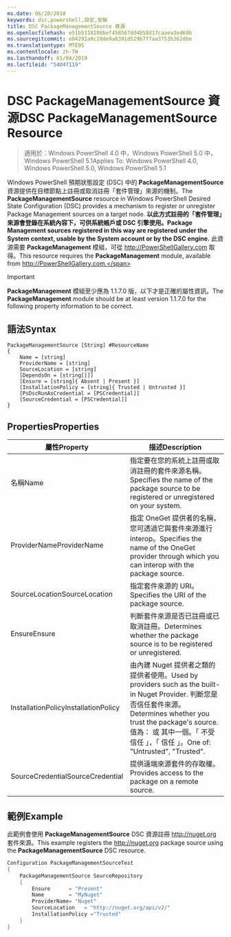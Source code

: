 ```yaml
---
ms.date: 06/20/2018
keywords: dsc,powershell,設定,安裝
title: DSC PackageManagementSource 資源
ms.openlocfilehash: e51b5318288bef458567dd4b58d17caaea3ed69b
ms.sourcegitcommit: e04292a9c10de9a8391d529b7f7aa3753b362dbe
ms.translationtype: MTE95
ms.contentlocale: zh-TW
ms.lasthandoff: 01/04/2019
ms.locfileid: "54047119"
---
```

# <a name="dsc-packagemanagementsource-resource"></a><span data-ttu-id="53eaf-103">DSC PackageManagementSource 資源</span><span class="sxs-lookup"><span data-stu-id="53eaf-103">DSC PackageManagementSource Resource</span></span>

> <span data-ttu-id="53eaf-104">適用於：Windows PowerShell 4.0 中，Windows PowerShell 5.0 中，Windows PowerShell 5.1</span><span class="sxs-lookup"><span data-stu-id="53eaf-104">Applies To: Windows PowerShell 4.0, Windows PowerShell 5.0, Windows PowerShell 5.1</span></span>

<span data-ttu-id="53eaf-105">Windows PowerShell 預期狀態設定 (DSC) 中的 **PackageManagementSource** 資源提供在目標節點上註冊或取消註冊「套件管理」來源的機制。</span><span class="sxs-lookup"><span data-stu-id="53eaf-105">The **PackageManagementSource** resource in Windows PowerShell Desired State Configuration (DSC) provides a mechanism to register or unregister Package Management sources on a target node.</span></span> <span data-ttu-id="53eaf-106">**以此方式註冊的「套件管理」來源會登錄在系統內容下，可供系統帳戶或 DSC 引擎使用。**</span><span class="sxs-lookup"><span data-stu-id="53eaf-106">**Package Management sources registered in this way are registered under the System context, usable by the System account or by the DSC engine.**</span></span> <span data-ttu-id="53eaf-107">此資源需要 **PackageManagement** 模組，可從 http://PowerShellGallery.com 取得。</span><span class="sxs-lookup"><span data-stu-id="53eaf-107">This resource requires the **PackageManagement** module, available from http://PowerShellGallery.com.</span></span>

> [!IMPORTANT]
> <span data-ttu-id="53eaf-108">**PackageManagement** 模組至少應為 1.1.7.0 版，以下才是正確的屬性資訊。</span><span class="sxs-lookup"><span data-stu-id="53eaf-108">The **PackageManagement** module should be at least version 1.1.7.0 for the following property information to be correct.</span></span>

## <a name="syntax"></a><span data-ttu-id="53eaf-109">語法</span><span class="sxs-lookup"><span data-stu-id="53eaf-109">Syntax</span></span>

```
PackageManagementSource [String] #ResourceName
{
    Name = [string]
    ProviderName = [string]
    SourceLocation = [string]
    [DependsOn = [string[]]]
    [Ensure = [string]{ Absent | Present }]
    [InstallationPolicy = [string]{ Trusted | Untrusted }]
    [PsDscRunAsCredential = [PSCredential]]
    [SourceCredential = [PSCredential]]
}
```

## <a name="properties"></a><span data-ttu-id="53eaf-110">Properties</span><span class="sxs-lookup"><span data-stu-id="53eaf-110">Properties</span></span>

|  <span data-ttu-id="53eaf-111">屬性</span><span class="sxs-lookup"><span data-stu-id="53eaf-111">Property</span></span>  |  <span data-ttu-id="53eaf-112">描述</span><span class="sxs-lookup"><span data-stu-id="53eaf-112">Description</span></span>   |
|---|---|
| <span data-ttu-id="53eaf-113">名稱</span><span class="sxs-lookup"><span data-stu-id="53eaf-113">Name</span></span>| <span data-ttu-id="53eaf-114">指定要在您的系統上註冊或取消註冊的套件來源名稱。</span><span class="sxs-lookup"><span data-stu-id="53eaf-114">Specifies the name of the package source to be registered or unregistered on your system.</span></span>|
| <span data-ttu-id="53eaf-115">ProviderName</span><span class="sxs-lookup"><span data-stu-id="53eaf-115">ProviderName</span></span>| <span data-ttu-id="53eaf-116">指定 OneGet 提供者的名稱，您可透過它與套件來源進行 interop。</span><span class="sxs-lookup"><span data-stu-id="53eaf-116">Specifies the name of the OneGet provider through which you can interop with the package source.</span></span>|
| <span data-ttu-id="53eaf-117">SourceLocation</span><span class="sxs-lookup"><span data-stu-id="53eaf-117">SourceLocation</span></span>| <span data-ttu-id="53eaf-118">指定套件來源的 URI。</span><span class="sxs-lookup"><span data-stu-id="53eaf-118">Specifies the URI of the package source.</span></span>|
| <span data-ttu-id="53eaf-119">Ensure</span><span class="sxs-lookup"><span data-stu-id="53eaf-119">Ensure</span></span>| <span data-ttu-id="53eaf-120">判斷套件來源是否已註冊或已取消註冊。</span><span class="sxs-lookup"><span data-stu-id="53eaf-120">Determines whether the package source is to be registered or unregistered.</span></span>|
| <span data-ttu-id="53eaf-121">InstallationPolicy</span><span class="sxs-lookup"><span data-stu-id="53eaf-121">InstallationPolicy</span></span>| <span data-ttu-id="53eaf-122">由內建 Nuget 提供者之類的提供者使用。</span><span class="sxs-lookup"><span data-stu-id="53eaf-122">Used by providers such as the built-in Nuget Provider.</span></span> <span data-ttu-id="53eaf-123">判斷您是否信任套件來源。</span><span class="sxs-lookup"><span data-stu-id="53eaf-123">Determines whether you trust the package's source.</span></span> <span data-ttu-id="53eaf-124">值為： 或  其中一個。「 不受信任 」，「 信任 」。</span><span class="sxs-lookup"><span data-stu-id="53eaf-124">One of: "Untrusted", "Trusted".</span></span>|
| <span data-ttu-id="53eaf-125">SourceCredential</span><span class="sxs-lookup"><span data-stu-id="53eaf-125">SourceCredential</span></span>| <span data-ttu-id="53eaf-126">提供遠端來源套件的存取權。</span><span class="sxs-lookup"><span data-stu-id="53eaf-126">Provides access to the package on a remote source.</span></span>|

## <a name="example"></a><span data-ttu-id="53eaf-127">範例</span><span class="sxs-lookup"><span data-stu-id="53eaf-127">Example</span></span>

<span data-ttu-id="53eaf-128">此範例會使用 **PackageManagementSource** DSC 資源註冊 http://nuget.org 套件來源。</span><span class="sxs-lookup"><span data-stu-id="53eaf-128">This example registers the http://nuget.org package source using the **PackageManagementSource** DSC resource.</span></span>

```powershell
Configuration PackageManagementSourceTest
{
    PackageManagementSource SourceRepository
    {
        Ensure      = "Present"
        Name        = "MyNuget"
        ProviderName= "Nuget"
        SourceLocation   = "http://nuget.org/api/v2/"
        InstallationPolicy ="Trusted"
    }
}
```